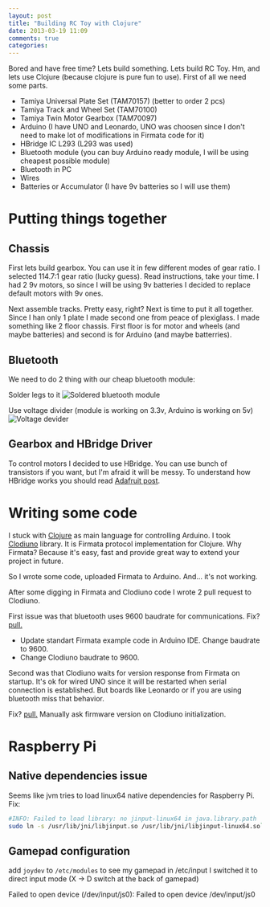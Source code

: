 ```yaml
---
layout: post
title: "Building RC Toy with Clojure"
date: 2013-03-19 11:09
comments: true
categories:
---
```

Bored and have free time? Lets build something.
Lets build RC Toy. Hm, and lets use Clojure (because clojure is pure fun to use).
First of all we need some parts.

* Tamiya Universal Plate Set (TAM70157) (better to order 2 pcs)
* Tamiya Track and Wheel Set (TAM70100)
* Tamiya Twin Motor Gearbox  (TAM70097)
* Arduino (I have UNO and Leonardo, UNO was choosen since I don't need to make lot of modifications in Firmata code for it)
* HBridge IC L293 (L293 was used)
* Bluetooth module (you can buy Arduino ready module, I will be using cheapest possible module)
* Bluetooth in PC
* Wires
* Batteries or Accumulator (I have 9v batteries so I will use them)

# Putting things together
## Chassis
First lets build gearbox. You can use it in few different modes of gear ratio. I selected 114.7:1 gear ratio (lucky guess).
Read instructions, take your time. I had 2 9v motors, so since I will be using 9v batteries I decided to replace default motors with 9v ones.

Next assemble tracks. Pretty easy, right? Next is time to put it all together. Since I han only 1 plate I made second one from peace of plexiglass.
I made something like 2 floor chassis. First floor is for motor and wheels (and maybe batteries) and second is for Arduino (and maybe batterries).

## Bluetooth
We need to do 2 thing with our cheap bluetooth module:

Solder legs to it
![Soldered bluetooth module](https://dl.dropbox.com/u/4109351/octopress/rc-toy/bluetooth-module-for-Arduino.jpg)

Use voltage divider (module is working on 3.3v, Arduino is working on 5v)
![Voltage devider](https://dl.dropbox.com/u/4109351/octopress/rc-toy/bluetooth-module-for-Arduino.svg)

## Gearbox and HBridge Driver
To control motors I decided to use HBridge. You can use bunch of transistors if you want, but I'm afraid it will be messy.
To understand how HBridge works you should read [Adafruit post](http://learn.adafruit.com/adafruit-Arduino-lesson-15-dc-motor-reversing/overview).

# Writing some code
I stuck with [Clojure](http://clojure.org/) as main language for controlling Arduino. I took [Clodiuno](https://github.com/nakkaya/clodiuno) library.
It is Firmata protocol implementation for Clojure. Why Firmata? Because it's easy, fast and provide great way to extend your project in future.

So I wrote some code, uploaded Firmata to Arduino. And... it's not working.

After some digging in Firmata and Clodiuno code I wrote 2 pull request to Clodiuno.

First issue was that bluetooth uses 9600 baudrate for communications. Fix? [pull.](https://github.com/nakkaya/clodiuno/pull/5)

* Update standart Firmata example code in Arduino IDE. Change baudrate to 9600.
* Change Clodiuno baudrate to 9600.

Second was that Clodiuno waits for version response from Firmata on startup. It's ok for wired UNO since it will be restarted when serial connection is established.
But boards like Leonardo or if you are using bluetooth miss that behavior.

Fix? [pull.](https://github.com/nakkaya/clodiuno/pull/6) Manually ask firmware version on Clodiuno initialization.

# Raspberry Pi
## Native dependencies issue
Seems like jvm tries to load linux64 native dependencies for Raspberry Pi. Fix:
```sh
#INFO: Failed to load library: no jinput-linux64 in java.library.path
sudo ln -s /usr/lib/jni/libjinput.so /usr/lib/jni/libjinput-linux64.so`
```
## Gamepad configuration
add `joydev` to `/etc/modules`
to see my gamepad in /etc/input I switched it to direct input mode (X -> D switch at the back of gamepad)

Failed to open device (/dev/input/js0): Failed to open device /dev/input/js0
